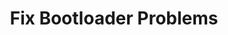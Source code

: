 ---
sidebar_position: 1
title: "Fix Bootloader Problems"
sidebar_label: "Fix Bootloader Problems"
description: "Resolve bootloader issues in Alpine Linux systems - repair GRUB, fix extlinux, troubleshoot boot failures, and restore bootloader functionality."
keywords:
  - "alpine bootloader problems"
  - "grub repair"
  - "extlinux issues"
  - "boot failures"
  - "bootloader troubleshooting"
tags:
  - alpine
  - bootloader-problems
  - grub-repair
  - boot-failures
  - troubleshooting
slug: /linux/alpine/troubleshooting/boot-issues/fix-bootloader-problems
---